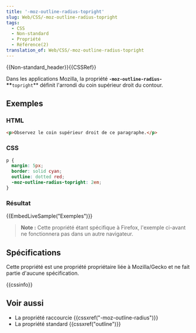 ```yaml
---
title: '-moz-outline-radius-topright'
slug: Web/CSS/-moz-outline-radius-topright
tags:
  - CSS
  - Non-standard
  - Propriété
  - Référence(2)
translation_of: Web/CSS/-moz-outline-radius-topright
---
```

{{Non-standard_header}}{{CSSRef}}

Dans les applications Mozilla, la propriété **`-moz-outline-radius-`\*\***`topright`\*\* définit l'arrondi du coin supérieur droit du contour.

## Exemples

### HTML

```html
<p>Observez le coin supérieur droit de ce paragraphe.</p>
```

### CSS

```css
p {
  margin: 5px;
  border: solid cyan;
  outline: dotted red;
  -moz-outline-radius-topright: 2em;
}
```

### Résultat

{{EmbedLiveSample("Exemples")}}

> **Note :** Cette propriété étant spécifique à Firefox, l'exemple ci-avant ne fonctionnera pas dans un autre navigateur.

## Spécifications

Cette propriété est une propriété propriétaire liée à Mozilla/Gecko et ne fait partie d'aucune spécification.

{{cssinfo}}

## Voir aussi

- La propriété raccourcie {{cssxref("-moz-outline-radius")}}
- La propriété standard {{cssxref("outline")}}
